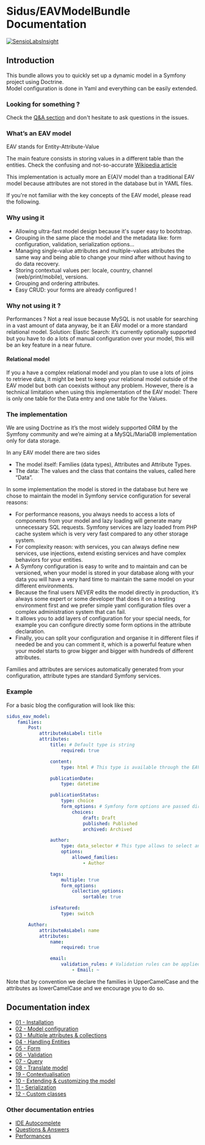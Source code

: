 Sidus/EAVModelBundle Documentation
==================================

[![SensioLabsInsight](https://insight.sensiolabs.com/projects/621ec123-268d-4a6b-a1d0-03a1e4e84b48/big.png)](https://insight.sensiolabs.com/projects/621ec123-268d-4a6b-a1d0-03a1e4e84b48)

## Introduction
This bundle allows you to quickly set up a dynamic model in a Symfony project using Doctrine.  
Model configuration is done in Yaml and everything can be easily extended.

### Looking for something ?
Check the  [Q&A section](Documentation/200-questions.md) and don't hesitate to ask questions in the issues.

### What’s an EAV model
EAV stands for Entity-Attribute-Value

The main feature consists in storing values in a different table than the entities.
Check the confusing and not-so-accurate
[Wikipedia article](https://en.wikipedia.org/wiki/Entity%E2%80%93attribute%E2%80%93value_model)

This implementation is actually more an E(A)V model than a traditional EAV model because attributes are not stored in
the database but in YAML files.

If you're not familiar with the key concepts of the EAV model, please read the following.

### Why using it
- Allowing ultra-fast model design because it's super easy to bootstrap.
- Grouping in the same place the model and the metadata like: form configuration, validation, serialization options...
- Managing single-value attributes and multiple-values attributes the same way and being able to change your mind after
without having to do data recovery.
- Storing contextual values per: locale, country, channel (web/print/mobile), versions.
- Grouping and ordering attributes.
- Easy CRUD: your forms are already configured !

### Why not using it ?
Performances ? Not a real issue because MySQL is not usable for searching in a vast amount of data anyway, be it an EAV
model or a more standard relational model. Solution: Elastic Search: it’s currently optionally supported but you have
to do a lots of manual configuration over your model, this will be an key feature in a near future.

#### Relational model

If you a have a complex relational model and you plan to use a lots of joins to retrieve data, it might be best to keep
your relational model outside of the EAV model but both can coexists without any problem. However, there is a technical
limitation when using this implementation of the EAV model: There is only one table for the Data entry and one table for
the Values.

### The implementation
We are using Doctrine as it’s the most widely supported ORM by the Symfony community and we’re aiming at a MySQL/MariaDB
implementation only for data storage.

In any EAV model there are two sides
- The model itself: Families (data types), Attributes and Attribute Types.
- The data: The values and the class that contains the values, called here “Data”.

In some implementation the model is stored in the database but here we chose to maintain the model in Symfony service
configuration for several reasons:

- For performance reasons, you always needs to access a lots of components from your model and lazy loading will
generate many unnecessary SQL requests. Symfony services are lazy loaded from PHP cache system which is very very
fast compared to any other storage system.
- For complexity reason: with services, you can always define new services, use injections, extend existing services
and have complex behaviors for your entities.
- A Symfony configuration is easy to write and to maintain and can be versioned, when your model is stored in your
database along with your data you will have a very hard time to maintain the same model on your different environments.
- Because the final users *NEVER* edits the model directly in production, it’s always some expert or some developer
that does it on a testing environment first and we prefer simple yaml configuration files over a complex administration
system that can fail.
- It allows you to add layers of configuration for your special needs, for example you can configure directly some form
options in the attribute declaration.
- Finally, you can split your configuration and organise it in different files if needed be and you can comment it,
which is a powerful feature when your model starts to grow bigger and bigger with hundreds of different attributes.

Families and attributes are services automatically generated from your configuration, attribute types are standard
Symfony services.

### Example
For a basic blog the configuration will look like this:

````yaml
sidus_eav_model:
    families:
        Post:
            attributeAsLabel: title
            attributes:
                title: # Default type is string
                    required: true

                content:
                    type: html # This type is available through the EAVBootstrapBundle

                publicationDate:
                    type: datetime

                publicationStatus:
                    type: choice
                    form_options: # Symfony form options are passed directly
                        choices:
                            draft: Draft
                            published: Published
                            archived: Archived

                author:
                    type: data_selector # This type allows to select an other entity inside the EAV model
                    options:
                        allowed_families:
                            - Author

                tags:
                    multiple: true
                    form_options:
                        collection_options:
                            sortable: true

                isFeatured:
                    type: switch

        Author:
            attributeAsLabel: name
            attributes:
                name:
                    required: true

                email:
                    validation_rules: # Validation rules can be applied directly in the model
                        - Email: ~
````

Note that by convention we declare the families in UpperCamelCase and the attributes as lowerCamelCase and we encourage
you to do so.

## Documentation index

- [01 - Installation](Documentation/01-install.md)
- [02 - Model configuration](Documentation/02-model.md)
- [03 - Multiple attributes & collections](Documentation/03-multiple.md)
- [04 - Handling Entities](Documentation/04-entities.md)
- [05 - Form](Documentation/05-form.md)
- [06 - Validation](Documentation/06-validate.md)
- [07 - Query](Documentation/07-query.md)
- [08 - Translate model](Documentation/08-translate.md)
- [19 - Contextualisation](Documentation/09-context.md)
- [10 - Extending & customizing the model](Documentation/10-extend.md)
- [11 - Serialization](Documentation/11-serialize.md)
- [12 - Custom classes](Documentation/12-custom_classes.md)

### Other documentation entries
- [IDE Autocomplete](Documentation/100-ide_autocomplete.md)
- [Questions & Answers](Documentation/200-questions.md)
- [Performances](Documentation/300-performances.md)
